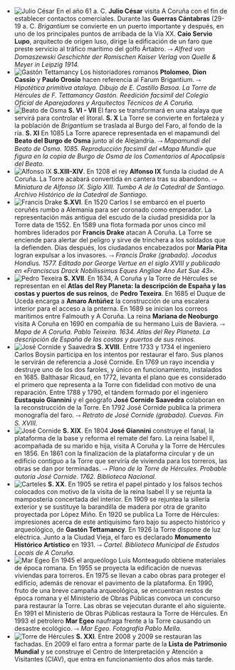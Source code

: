 * ![Julio César](http://ciav.s3.amazonaws.com/img/caesar.jpg "Julio César") En el año 61 a. C. **Julio César** visita A Coruña con el fin de establecer contactos comerciales. Durante las **Guerras Cántabras** (29-19 a. C. _Brigantium_ se convierte en un puerto importante y después, en uno de los principales puntos de arribada de la Vía XX. **Caio Servio Lupo**, arquitecto de origen luso, dirige la edificación de un faro que preste servicio al tráfico marítimo del golfo Ártabro. &DDotrahd; *Alfred von Domaszewski Geschichte der Romischen Kaiser Verlag von Quelle & Meyer in Leipzig 1914.*
* ![Gastón Tettamancy](http://ciav.s3.amazonaws.com/img/tettamancy-gaston.jpg "Gastón Tettamancy") Los historiadores romanos **Ptolomeo**, **Dion Cassio** y **Paulo Orosio** hacen referencia al Farum Brigantium. &DDotrahd; *Hipotética primitiva atalaya. Dibujo de E. Castillo Basoa. La Torre de Hércules de F. Tettamancy Gastón. Reedición facsímil del Colegio Oficial de Aparejadores y Arquitectos Técnicos de A Coruña.*
* ![Beato de Osma](http://ciav.s3.amazonaws.com/img/beato-osma.jpg "Beato de Osma") **S. VI - VII** El faro se transformará en una atalaya que servirá para controlar el litoral. **S. X** La Torre se convierte en fortaleza y la población de *Brigantium* se traslada al Burgo del Faro, al fondo de la ría. **S. XI** En 1085 La Torre aparece representada en el mapamundi del **Beato del Burgo de Osma** junto al de Alejandría.  &DDotrahd; *Mapamundi del Beato de Osma. 1085. Reproducción facsímil del «Mapa Mundi»  que figura en la copia de Burgo de Osma de los Comentarios al Apocalipsis del Beato.*
* ![Alfonso IX](http://ciav.s3.amazonaws.com/img/alfonsoix.jpg "Alfonso IX") **S.XIII-XIV**. En 1208 el rey **Alfonso IX** funda la ciudad de A Coruña. La Torre acabará convertida en cantera tras su abandono.  &DDotrahd; *Miniatura de Alfonso IX. Siglo XIII. Tumbo A de la Catedral de Santiago. Archivo Histórico de la Catedral de Santiago.*
* ![Francis Drake](http://ciav.s3.amazonaws.com/img/francis-drake.jpg "Francis Drake") **S.XVI**. En 1520 Carlos I se embarcó en el puerto coruñés rumbo a Alemania para ser coronado como emperador. La representación más antigua del escudo de la ciudad presidida por la Torre data de 1552. En 1589 una flota formada por unos cinco mil hombres liderados por **Francis Drake** atacan A Coruña. La Torre se enciende para alertar del peligro y sirve de trinchera a los soldados que la defienden. Días después, los ciudadanos encabezados por **María Pita** logran expulsar a los invasores.  &DDotrahd; *Francis Drake (grabado). Jocodus Hondius. 1577. Editado por George Vertue en el siglo XVIII y publicado en «Franciscus Drack Nobilissimus Eques Angliae Ano Aet Sue 43».*
* ![Pedro Texeira](http://ciav.s3.amazonaws.com/img/pedro-texeira.jpg "Pedro Texeira") **S. XVII**. En 1634, A Coruña y la Torre de Hércules se representan en el **Atlas del Rey Planeta: la descripción de España y las costas y puertos de sus reinos**, de **Pedro Texeira**. En 1685 el Duque de Uceda encarga a **Amaro Antúñez** la construcción de una escalera interior para el acceso a la pnterna. En 1689 se inician los correos marítimos entre Falmouth y A Coruña. La reina **Mariana de Neoburgo** visita A Coruña en 1690 en compañía de su hermano Luis de Baviera.  &DDotrahd; *Mapa de A Coruña. Pablo Teixeira. 1634. Atlas del Rey Planeta. La descripción de España de las costas y puertos de sus reinos.*
* ![José Cornide y Saavedra](http://ciav.s3.amazonaws.com/img/jose-cornide.jpg "José Cornide") **S. XVIII**. Entre 1733 y 1734 el ingeniero Carlos Boysin participa en los intentos por restaurar el faro. Sus planos le servirán de referencia a José Cornide. En 1769 un rayo incendia y destruye uno de los dos faroles, y único en funcionamiento, instalados en 1685. Balthasar Ricaud, en 1772, levanta el plano que es considerado el primero que representa a la Torre con fidelidad con motivo de una reparación. Entre 1788 y 1790, el tándem formado por el ingeniero **Eustaquio Giannini** y el geógrafo **José Cornide Saavedra** colaboran en la reconstrucción de la Torre. En 1792 José Cornide publica la primera monografía del faro.  &DDotrahd; *Retrato de José Cornide (grabado). Cuevas. Fin S. XVIII.*
* ![José Cornide](http://ciav.s3.amazonaws.com/img/plano-torre-biblioteca-nacional.jpg "José Cornide") **S. XIX**. En 1804 **José Giannini** construye el fanal, la plataforma de la base y reforma el remate del faro. La reina Isabel II, acompañada de su marido e hija, visita A Coruña y la Torre de Hércules en 1856. En 1861 con la finalización de la plataforma circular y de un edificio contiguo a la Torre que serviría de vivienda para los torreros, las obras se dan por terminadas.  &DDotrahd; *Plano de la Torre de Hércules. Probable autoría José Cornide. 1762. Biblioteca Nacional.*
* ![Carteles](http://ciav.s3.amazonaws.com/img/carteles.jpg "Carteles") **S. XX**. En 1905 se retira el papel pintado y los falsos techos colocados con motivo de la visita de la reina Isabel II y se rejunta la mampostería concertada del interior. En 1909 se rejuntea la sillería exterior y se sustituye la barandilla de madera por otra de granito proyectada por López Miño. En 1920 se publica La Torre de Hércules: impresiones acerca de este antiquísimo faro bajo su aspecto histórico y arqueológico, de **Gastón Tettamancy**. En 1926 la Torre dispone de luz eléctrica. Junto a la Ciudad Vieja, el faro es declarado **Monumento Histórico Artístico** en 1931.  &DDotrahd; *Cartel. Biblioteca Municipal de Estudos Locais de A Coruña.*
* ![Mar Egeo](http://ciav.s3.amazonaws.com/img/mar-egeo.jpg "Mar Egeo") En 1945 el arqueólogo Luis Monteagudo obtiene materiales de época romana. En 1955 se proyecta la edificación de nuevas viviendas para torreros. En 1975 se llevan a cabo obras para proteger el edificio, además de renovar el pavimento de la plataforma. En 1990, fruto de una breve campaña arqueológica, se encuentran restos de época romana y el Ministerio de Obras Públicas convoca un concurso para restaurar la Torre. Las obras se vejecutan durante el año siguiente. En 1991 el Ministerio de Obras Públicas restaura la Torre de Hércules. En 1993 el petrolero **Mar Egeo** naufraga frente a la Torre causando un desastre ecológico.  &DDotrahd; *Mar Egeo. Fotografía Pablo Mella.*
* ![Torre de Hércules](http://ciav.s3.amazonaws.com/img/torre-noche.jpg "Torre de Hércules") **S. XXI**. Entre 2008 y 2009 se restauran las fachadas. En 2009 el faro entra a formar parte de la **Lista de Patrimonio Mundial** y se construye el Centro de Interpretación y Atención a Visitantes (CIAV), que entra en funcionamiento dos años más tarde.